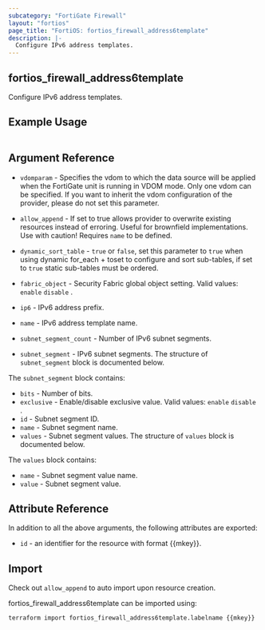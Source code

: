 ```yaml
---
subcategory: "FortiGate Firewall"
layout: "fortios"
page_title: "FortiOS: fortios_firewall_address6template"
description: |-
  Configure IPv6 address templates.
---
```


## fortios_firewall_address6template
Configure IPv6 address templates.

## Example Usage

```hcl

```

## Argument Reference
* `vdomparam` - Specifies the vdom to which the data source will be applied when the FortiGate unit is running in VDOM mode. Only one vdom can be specified. If you want to inherit the vdom configuration of the provider, please do not set this parameter.
* `allow_append` - If set to true allows provider to overwrite existing resources instead of erroring. Useful for brownfield implementations. Use with caution! Requires `name` to be defined.
* `dynamic_sort_table` - `true` or `false`, set this parameter to `true` when using dynamic for_each + toset to configure and sort sub-tables, if set to `true` static sub-tables must be ordered.

* `fabric_object` - Security Fabric global object setting. Valid values: `enable` `disable` .
* `ip6` - IPv6 address prefix.
* `name` - IPv6 address template name.
* `subnet_segment_count` - Number of IPv6 subnet segments.
* `subnet_segment` - IPv6 subnet segments. The structure of `subnet_segment` block is documented below.

The `subnet_segment` block contains:

* `bits` - Number of bits.
* `exclusive` - Enable/disable exclusive value. Valid values: `enable` `disable` .
* `id` - Subnet segment ID.
* `name` - Subnet segment name.
* `values` - Subnet segment values. The structure of `values` block is documented below.

The `values` block contains:

* `name` - Subnet segment value name.
* `value` - Subnet segment value.

## Attribute Reference

In addition to all the above arguments, the following attributes are exported:
* `id` - an identifier for the resource with format {{mkey}}.

## Import

Check out `allow_append` to auto import upon resource creation.

fortios_firewall_address6template can be imported using:
```sh
terraform import fortios_firewall_address6template.labelname {{mkey}}
```
